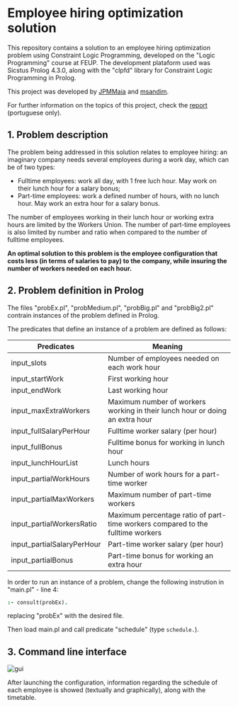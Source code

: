 # Employee hiring optimization solution

This repository contains a solution to an employee hiring optimization problem using Constraint Logic Programming, developed on the "Logic Programming" course at FEUP. The development plataform used was Sicstus Prolog 4.3.0, along with the "clpfd" library for Constraint Logic Programming in Prolog.

This project was developed by [JPMMaia](https://github.com/JPMMaia) and [msandim](https://github.com/msandim).

For further information on the topics of this project, check the [report](https://github.com/msandim/optimization-employment-plog/raw/master/resources/report.pdf) (portuguese only).

## 1. Problem description

The problem being addressed in this solution relates to employee hiring: an imaginary company needs several employees during a work day, which can be of two types:
* Fulltime employees: work all day, with 1 free luch hour. May work on their lunch hour for a salary bonus;
* Part-time employees: work a defined number of hours, with no lunch hour. May work an extra hour for a salary bonus.

The number of employees working in their lunch hour or working extra hours are limited by the Workers Union. The number of part-time employees is also limited by number and ratio when compared to the number of fulltime employees.

**An optimal solution to this problem is the employee configuration that costs less (in terms of salaries to pay) to the company, while insuring the number of workers needed on each hour.**

## 2. Problem definition in Prolog

The files "probEx.pl", "probMedium.pl", "probBig.pl" and "probBig2.pl" contrain instances of the problem defined in Prolog.

The predicates that define an instance of a problem are defined as follows:

| Predicates                 | Meaning                                                                        |
|----------------------------|--------------------------------------------------------------------------------|
| input_slots                | Number of employees needed on each work hour                                   |
| input_startWork            | First working hour                                                             |
| input_endWork              | Last working hour                                                              |
| input_maxExtraWorkers      | Maximum number of workers working in their lunch hour or doing an extra hour   |
| input_fullSalaryPerHour    | Fulltime worker salary (per hour)                                              |
| input_fullBonus            | Fulltime bonus for working in lunch hour                                       |
| input_lunchHourList        | Lunch hours                                                                    |
| input_partialWorkHours     | Number of work hours for a part-time worker                                    |
| input_partialMaxWorkers    | Maximum number of part-time workers                                            |
| input_partialWorkersRatio  | Maximum percentage ratio of part-time workers compared to the fulltime workers |
| input_partialSalaryPerHour | Part-time worker salary (per hour)                                             |
| input_partialBonus         | Part-time bonus for working an extra hour                                      |

In order to run an instance of a problem, change the following instrution in "main.pl" - line 4:
```prolog
:- consult(probEx).
```
replacing "probEx" with the desired file.

Then load main.pl and call predicate "schedule" (type `schedule.`).

## 3. Command line interface

![gui](https://github.com/msandim/optimization-employment-plog/raw/master/resources/solution.png)

After launching the configuration, information regarding the schedule of each employee is showed (textually and graphically), along with the timetable.
